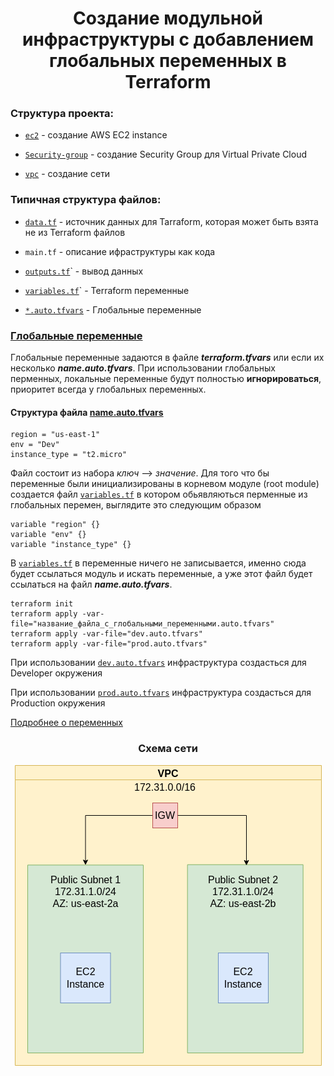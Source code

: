 # <div align="center">Создание модульной инфраструктуры с добавлением глобальных переменных в Terraform</div>

### Структура проекта:

- [`ec2`](https://github.com/OlesYudin/Terraform/tree/main/Lesson_6-TFvars/modules/ec2 "ec2") - создание AWS EC2 instance

- [`Security-group`](https://github.com/OlesYudin/Terraform/tree/main/Lesson_6-TFvars/modules/Security-group "Security-group") - создание Security Group для Virtual Private Cloud

- [`vpc`](https://github.com/OlesYudin/Terraform/tree/main/Lesson_6-TFvars/modules/vpc "vpc") - создание сети

### Типичная структура файлов:

- [`data.tf`](https://www.terraform.io/language/data-sources "data.tf") - источник данных для Tarraform, которая может быть взята не из Terraform файлов

- `main.tf` - описание ифраструктуры как кода

- [`outputs.tf`](https://www.terraform.io/language/values/outputs "outputs.tf")` - вывод данных

- [`variables.tf`](https://www.terraform.io/language/values/variables "variables.tf")` - Terraform переменные

- [`*.auto.tfvars`](https://github.com/OlesYudin/Terraform/blob/main/Lesson_6-TFvars/dev.auto.tfvars "*.auto.tfvars") - Глобальные переменные

### [Глобальные переменные](https://www.terraform.io/cloud-docs/workspaces/variables "Глобальные переменные")

Глобальные переменные задаются в файле **_terraform.tfvars_** или если их несколько **_name.auto.tfvars_**. При использовании глобальных перменных, локальные переменные будут полностью **игнорироваться**, приоритет всегда у глобальных переменных.

#### Структура файла [name.auto.tfvars](https://github.com/OlesYudin/Terraform/blob/main/Lesson_6-TFvars/dev.auto.tfvars "*.auto.tfvars")

```
region = "us-east-1"
env = "Dev"
instance_type = "t2.micro"
```

Файл состоит из набора _ключ_ --> _значение_. Для того что бы переменные были инициализированы в корневом модуле (root module) создается файл [`variables.tf`](https://github.com/OlesYudin/Terraform/blob/main/Lesson_6-TFvars/variables.tf "variables.tf") в котором обьявляються перменные из глобальных перемен, выглядите это следующим образом

```
variable "region" {}
variable "env" {}
variable "instance_type" {}
```

В [`variables.tf`](https://github.com/OlesYudin/Terraform/blob/main/Lesson_6-TFvars/variables.tf "variables.tf") в переменные ничего не записывается, именно сюда будет ссылаться модуль и искать переменные, а уже этот файл будет ссылаться на файл **_name.auto.tfvars_**.

```
terraform init
terraform apply -var-file="название_файла_c_глобальными_переменными.auto.tfvars"
terraform apply -var-file="dev.auto.tfvars"
terraform apply -var-file="prod.auto.tfvars"
```

При использовании [`dev.auto.tfvars`](https://github.com/OlesYudin/Terraform/blob/main/Lesson_6-TFvars/dev.auto.tfvars "dev.auto.tfvars") инфраструктура создасться для Developer окружения

При использовании [`prod.auto.tfvars`](https://github.com/OlesYudin/Terraform/blob/main/Lesson_6-TFvars/prod.auto.tfvars "dev.auto.tfvars") инфраструктура создасться для Production окружения

[Подробнее о переменных](https://www.youtube.com/watch?v=oB7l8GOpVaY&t=1017s "Подробнее о переменных")

### <div align="center">Схема сети</div>

<p align="center">
  <img src="https://github.com/OlesYudin/Terraform/blob/main/Lesson_6-TFvars/images/Network%20scheme.png" alt="Scheme of creation VPC in AWS"/>
</p>
